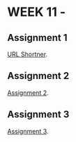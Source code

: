 # WEEK 11 -
## Assignment 1

[URL Shortner](https://luminous-narwhal-d2a242.netlify.app).

## Assignment 2

[Assignment 2](https://codesandbox.io/s/beautiful-panna-g6xqq3).




## Assignment 3

[Assignment 3](https://codesandbox.io/s/fervent-northcutt-2ptjk3).






